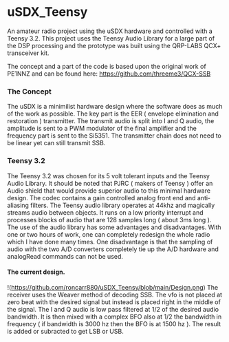 # uSDX_Teensy
An amateur radio project using the uSDX hardware and controlled with a Teensy 3.2.
This project uses the Teensy Audio Library for a large part of the DSP processing and the prototype was built using the QRP-LABS QCX+ transceiver kit.

The concept and a part of the code is based upon the original work of PE1NNZ and can be found here:
https://github.com/threeme3/QCX-SSB

### The Concept
The uSDX is a minimilist hardware design where the software does as much of the work as possible.  The key part is the EER ( envelope elimination and restoration ) transmitter.  The transmit audio is split into I and Q audio, the amplitude is sent to a PWM modulator of the final amplifier and the frequency part is sent to the Si5351.  The transmitter chain does not need to be linear yet can still transmit SSB.

### Teensy 3.2
The Teensy 3.2 was chosen for its 5 volt tolerant inputs and the Teensy Audio Library.  It should be noted that PJRC ( makers of Teensy ) offer an Audio shield that would provide superior audio to this minimal hardware design.  The codec contains a gain controlled analog front end and anti-aliasing filters.
The Teensy audio library operates at 44khz and magically streams audio between objects.  It runs on a low priority interrupt and processes blocks of audio that are 128 samples long ( about 3ms long ).  The use of the audio library has some advantages and disadvantages. With one or two hours of work, one can completely redesign the whole radio which I have done many times.  One disadvantage is that the sampling of audio with the two A/D converters completely tie up the A/D hardware and analogRead commands can not be used. 

#### The current design.

!(https://github.com/roncarr880/uSDX_Teensy/blob/main/Design.png)
The receiver uses the Weaver method of decoding SSB.  The vfo is not placed at zero beat with the desired signal but instead is placed right in the middle of the signal.  The I and Q audio is low pass filtered at 1/2 of the desired audio bandwidth.  It is then mixed with a complex BFO also at 1/2 the bandwidth in frequency ( if bandwidth is 3000 hz then the BFO is at 1500 hz ).  The result is added or subracted to get LSB or USB.


